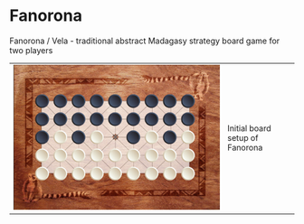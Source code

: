 # Fanorona
Fanorona / Vela - traditional abstract Madagasy strategy board game for two players

<table>
  <tr>
    <td>
      <img alt='Fanorona initial board setup' src='res/fanorona-initial_setup.jpg' width='100%' />
    </td>
    <td>
      Initial board setup of Fanorona
    </td>
  </tr>
</table>
